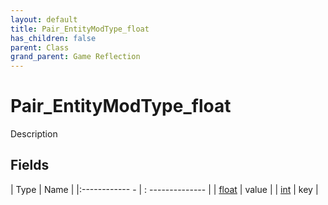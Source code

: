 ```yaml
---
layout: default
title: Pair_EntityModType_float
has_children: false
parent: Class
grand_parent: Game Reflection
---
```

# Pair_EntityModType_float
Description 

## Fields
| Type | Name |
|:------------ - | : -------------- |
| [float](game-reflection/components/float.md) | value |
| [int](game-reflection/enums/int.md) | key |
